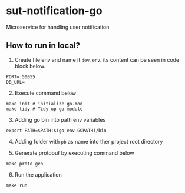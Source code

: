 # sut-notification-go

Microservice for handling user notification

## How to run in local?

1. Create file env and name it `dev.env`. its content can be seen in code block below. 
```
PORT=:50055
DB_URL=
```

2. Execute command below
```
make init # initialize go.mod
make tidy # Tidy up go module
```

3. Adding go bin into path env variables
```
export PATH=$PATH:$(go env GOPATH)/bin
```

4. Adding folder with `pb` as name into ther project root directory

5. Generate protobuf by executing command below
```
make proto-gen
```

6. Run the application
```
make run
```
